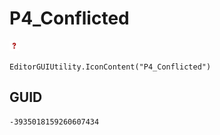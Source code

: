 # P4_Conflicted
![](/img/P4_Conflicted.png)

``` CSharp
EditorGUIUtility.IconContent("P4_Conflicted")
```
## GUID
```
-3935018159260607434
```
